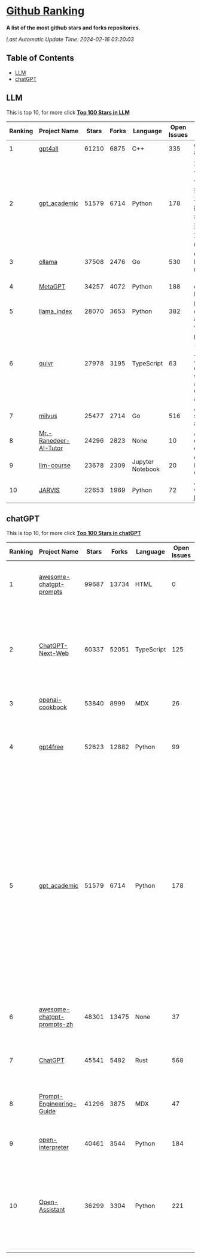 [Github Ranking](./README.md)
==========

**A list of the most github stars and forks repositories.**

*Last Automatic Update Time: 2024-02-16 03:20:03*

## Table of Contents
 * [LLM](#LLM)
 * [chatGPT](#chatGPT)

## LLM

This is top 10, for more click **[Top 100 Stars in LLM](Top100/LLM.md)**

| Ranking | Project Name | Stars | Forks | Language | Open Issues | Description | Last Commit |
| ------- | ------------ | ----- | ----- | -------- | ----------- | ----------- | ----------- |
| 1 | [gpt4all](https://github.com/nomic-ai/gpt4all) | 61210 | 6875 | C++ | 335 | gpt4all: run open-source LLMs anywhere | 2024-02-15T21:00:37Z |
| 2 | [gpt_academic](https://github.com/binary-husky/gpt_academic) | 51579 | 6714 | Python | 178 | 为GPT/GLM等LLM大语言模型提供实用化交互接口，特别优化论文阅读/润色/写作体验，模块化设计，支持自定义快捷按钮&函数插件，支持Python和C++等项目剖析&自译解功能，PDF/LaTex论文翻译&总结功能，支持并行问询多种LLM模型，支持chatglm3等本地模型。接入通义千问, deepseekcoder, 讯飞星火, 文心一言, llama2, rwkv, claude2, moss等。 | 2024-02-14T16:02:36Z |
| 3 | [ollama](https://github.com/ollama/ollama) | 37508 | 2476 | Go | 530 | Get up and running with Llama 2, Mistral, and other large language models. | 2024-02-16T02:12:05Z |
| 4 | [MetaGPT](https://github.com/geekan/MetaGPT) | 34257 | 4072 | Python | 188 | 🌟 The Multi-Agent Framework: Given one line Requirement, return PRD, Design, Tasks, Repo | 2024-02-12T21:08:40Z |
| 5 | [llama_index](https://github.com/run-llama/llama_index) | 28070 | 3653 | Python | 382 | LlamaIndex (formerly GPT Index) is a data framework for your LLM applications | 2024-02-16T03:15:35Z |
| 6 | [quivr](https://github.com/QuivrHQ/quivr) | 27978 | 3195 | TypeScript | 63 | Your GenAI Second Brain 🧠  A personal productivity assistant (RAG) ⚡️🤖 Chat with your docs (PDF, CSV, ...)  & apps using Langchain, GPT 3.5 / 4 turbo, Private, Anthropic, VertexAI, Ollama, LLMs, that you can share with users !  Local & Private alternative to OpenAI GPTs & ChatGPT powered by retrieval-augmented generation. | 2024-02-16T00:50:33Z |
| 7 | [milvus](https://github.com/milvus-io/milvus) | 25477 | 2714 | Go | 516 | A cloud-native vector database, storage for next generation AI applications | 2024-02-15T23:24:36Z |
| 8 | [Mr.-Ranedeer-AI-Tutor](https://github.com/JushBJJ/Mr.-Ranedeer-AI-Tutor) | 24296 | 2823 | None | 10 | A GPT-4 AI Tutor Prompt for customizable personalized learning experiences. | 2023-11-18T21:18:14Z |
| 9 | [llm-course](https://github.com/mlabonne/llm-course) | 23678 | 2309 | Jupyter Notebook | 20 | Course to get into Large Language Models (LLMs) with roadmaps and Colab notebooks. | 2024-02-13T17:16:54Z |
| 10 | [JARVIS](https://github.com/microsoft/JARVIS) | 22653 | 1969 | Python | 72 | JARVIS, a system to connect LLMs with ML community. Paper: https://arxiv.org/pdf/2303.17580.pdf | 2024-01-15T03:26:37Z |


## chatGPT

This is top 10, for more click **[Top 100 Stars in chatGPT](Top100/chatGPT.md)**

| Ranking | Project Name | Stars | Forks | Language | Open Issues | Description | Last Commit |
| ------- | ------------ | ----- | ----- | -------- | ----------- | ----------- | ----------- |
| 1 | [awesome-chatgpt-prompts](https://github.com/f/awesome-chatgpt-prompts) | 99687 | 13734 | HTML | 0 | This repo includes ChatGPT prompt curation to use ChatGPT better. | 2024-02-09T02:04:13Z |
| 2 | [ChatGPT-Next-Web](https://github.com/ChatGPTNextWeb/ChatGPT-Next-Web) | 60337 | 52051 | TypeScript | 125 | A cross-platform ChatGPT/Gemini UI (Web / PWA / Linux / Win / MacOS). 一键拥有你自己的跨平台 ChatGPT/Gemini 应用。 | 2024-02-15T15:23:59Z |
| 3 | [openai-cookbook](https://github.com/openai/openai-cookbook) | 53840 | 8999 | MDX | 26 | Examples and guides for using the OpenAI API | 2024-02-15T23:24:22Z |
| 4 | [gpt4free](https://github.com/xtekky/gpt4free) | 52623 | 12882 | Python | 99 | The official gpt4free repository \| various collection of powerful language models | 2024-02-14T18:43:08Z |
| 5 | [gpt_academic](https://github.com/binary-husky/gpt_academic) | 51579 | 6714 | Python | 178 | 为GPT/GLM等LLM大语言模型提供实用化交互接口，特别优化论文阅读/润色/写作体验，模块化设计，支持自定义快捷按钮&函数插件，支持Python和C++等项目剖析&自译解功能，PDF/LaTex论文翻译&总结功能，支持并行问询多种LLM模型，支持chatglm3等本地模型。接入通义千问, deepseekcoder, 讯飞星火, 文心一言, llama2, rwkv, claude2, moss等。 | 2024-02-14T16:02:36Z |
| 6 | [awesome-chatgpt-prompts-zh](https://github.com/PlexPt/awesome-chatgpt-prompts-zh) | 48301 | 13475 | None | 37 | ChatGPT 中文调教指南。各种场景使用指南。学习怎么让它听你的话。 | 2024-01-28T18:24:20Z |
| 7 | [ChatGPT](https://github.com/lencx/ChatGPT) | 45541 | 5482 | Rust | 568 | 🔮 ChatGPT Desktop Application (Mac, Windows and Linux) | 2024-01-29T10:34:14Z |
| 8 | [Prompt-Engineering-Guide](https://github.com/dair-ai/Prompt-Engineering-Guide) | 41296 | 3875 | MDX | 47 | 🐙 Guides, papers, lecture, notebooks and resources for prompt engineering | 2024-02-15T21:02:14Z |
| 9 | [open-interpreter](https://github.com/KillianLucas/open-interpreter) | 40461 | 3544 | Python | 184 | A natural language interface for computers | 2024-02-15T20:58:04Z |
| 10 | [Open-Assistant](https://github.com/LAION-AI/Open-Assistant) | 36299 | 3304 | Python | 221 | OpenAssistant is a chat-based assistant that understands tasks, can interact with third-party systems, and retrieve information dynamically to do so. | 2024-01-25T15:38:10Z |

